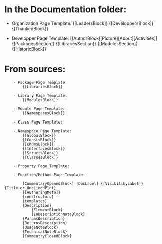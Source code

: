 # In the Documentation folder:

- Organization Page Template:
  {[LeadersBlock]}
	{[DeveloppersBlock]}
	{[ThankedBlock]}

- Developper Page Template:
  [[AuthorBlock][Picture][About][Activities]]
	{[PackagesSection]}
	{[LibrariesSection]}
	{[ModulesSection]}
	{[HistoricBlock]}

# From sources:
	
		- Package Page Template:
			{[LibrariesBlock]}
		
		- Library Page Template:
			{[ModulesBlock]}
		
		- Module Page Template:
			{[NamespacesBlock]}
			
		- Class Page Template:
		
		- Namespace Page Template:
			{[GlobalBlock]}
			{[ConstsBlock]}
			{[EnumsBlock]}
			{[InterfacesBlock]}
			{[StructsBlock]}
			{[ClassesBlock]}
		
		- Property Page Template:
	
		- Function/Method Page Template:
	
		 	[CommentaryOpenedBlock] [DocLabel] {[VisibilibyLabel]} {Title_or_OneLinedPlot}
		 	{[AuthoringMeta]}
		 	{constructors}
		 	{templates}
		 	{Description}
		 		{ElementBlock}
		 		{InDescriptionNoteBlock}
		 	{ParamsDescription}
		 	{ReturnsDescription}
		 	{UsageNoteBlock}
		 	{TechnicalNoteBlock}
		 	[CommentryClosedBlock]
